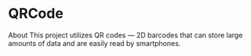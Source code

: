 # QRCode 


About
This project utilizes QR codes — 2D barcodes that can store large amounts of data and are easily read by smartphones.

